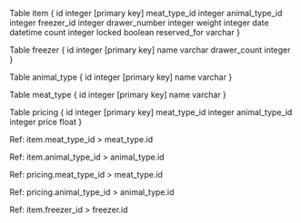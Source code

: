 Table item {
id integer [primary key]
meat_type_id integer
animal_type_id integer
freezer_id integer
drawer_number integer
weight integer
date datetime
count integer
locked boolean
reserved_for varchar
}

Table freezer {
id integer [primary key]
name varchar
drawer_count integer
}

Table animal_type {
id integer [primary key]
name varchar
}

Table meat_type {
id integer [primary key]
name varchar
}

Table pricing {
id integer [primary key]
meat_type_id integer
animal_type_id integer
price float
}

Ref: item.meat_type_id > meat_type.id

Ref: item.animal_type_id > animal_type.id

Ref: pricing.meat_type_id > meat_type.id

Ref: pricing.animal_type_id > animal_type.id

Ref: item.freezer_id > freezer.id
